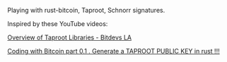 Playing with rust-bitcoin, Taproot, Schnorr signatures.

Inspired by these YouTube videos:

[ Overview of Taproot Libraries - Bitdevs LA ](https://www.youtube.com/watch?v=E-HxgNkPB-8)

[ Coding with Bitcoin part 0.1 . Generate a TAPROOT PUBLIC KEY in rust !!! ](https://www.youtube.com/watch?v=YGAeMnN4O_k)

